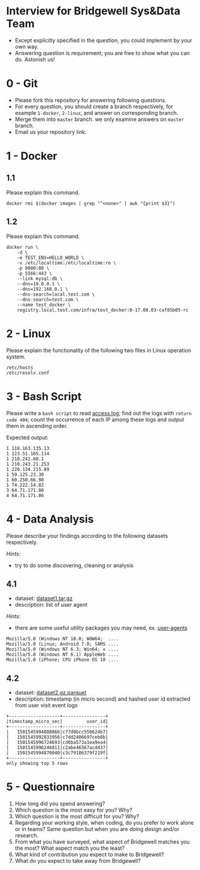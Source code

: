 Interview for Bridgewell Sys&Data Team
=====================================

* Except explicitly specified in the question, you could implement by your own way.
* Answering question is requirement; you are free to show what you can do. Astonish us!

# 0 - Git

- Please fork this repository for answering following questions.
- For every question, you should create a branch respectively, for example `1-docker`, `2-linux`, and answer on corresponding branch.
- Merge them into `master` branch. we only examine answers on `master` branch.
- Email us your repository link.

# 1 - Docker

## 1.1
Please explain this command.
```
docker rmi $(docker images | grep "^<none>" | awk "{print $3}")
```

## 1.2
Please explain this command.
```
docker run \
	-d \
	-e TEST_ENV=HELLO_WORLD \
	-v /etc/localtime:/etc/localtime:ro \
	-p 8080:80 \
	-p 5566:443 \
	--link mysql:db \
	--dns=10.0.0.1 \
	--dns=192.168.0.1 \
	--dns-search=local.test.com \
	--dns-search=test.com \
	--name test_docker \
	registry.local.test.com/infra/test_docker:0-17.08.03-caf85b05-rc
```

# 2 - Linux
Please explain the functionality of the following two files in Linux operation system.
```
/etc/hosts
/etc/resolv.conf
```

# 3 - Bash Script
Please write a `bash script` to read [access.log](access.log);
find out the logs with `return code 404`;
count the occurrence of each IP among these logs and output them in ascending order.

Expected output:
```
1 118.163.135.13
1 123.51.165.114
1 210.242.60.1
1 210.243.21.253
1 220.134.215.89
1 59.125.23.30
1 60.250.66.98
1 74.222.14.82
3 64.71.171.80
4 64.71.171.86
```

# 4 - Data Analysis

Please describe your findings according to the following datasets respectively.

*Hints:*
* try to do some discovering, cleaning or analysis

## 4.1

* dataset: [dataset1.tar.gz](dataset1.tar.gz)
* description: list of user agent

*Hints:*
* there are some useful utility packages you may need, ex. [user-agents](https://pypi.python.org/pypi/user-agents)

```
Mozilla/5.0 (Windows NT 10.0; WOW64;  ....
Mozilla/5.0 (Linux; Android 7.0; SAMS ....
Mozilla/5.0 (Windows NT 6.3; Win64; x ....
Mozilla/5.0 (Windows NT 6.1) AppleWeb ....
Mozilla/5.0 (iPhone; CPU iPhone OS 10 ....
```

## 4.2

* dataset: [dataset2.gz.parquet](dataset2.gz.parquet)
* description: timestamp (in micro second) and hashed user id extracted from user visit event logs

```
+-------------------+----------------+
|timestamp_micro_sec|         user_id|
+-------------------+----------------+
|   1501545994088866|c77d0bcc55b624b7|
|   1501545992833956|c7dd2406697ceb0b|
|   1501545996724693|cd6ba573a1ea9ea4|
|   1501545996246811|c2abe46567acd437|
|   1501545994870040|c3c79186379f219f|
+-------------------+----------------+
only showing top 5 rows
```

# 5 - Questionnaire

1. How long did you spend answering?
2. Which question is the most easy for you? Why?
3. Which question is the most difficult for you? Why?
4. Regarding your working style, when coding, do you prefer to work alone or in teams? Same question but when you are doing design and/or research. 
5. From what you have surveyed, what aspect of Bridgewell matches you the most? What aspect match you the least?
6. What kind of contribution you expect to make to Bridgewell?
7. What do you expect to take away from Bridgewell?
